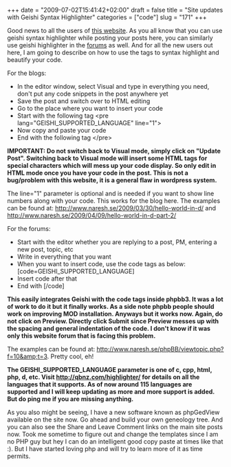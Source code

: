 +++
date = "2009-07-02T15:41:42+02:00"
draft = false
title = "Site updates with Geishi Syntax Highlighter"
categories = ["code"]
slug = "171"
+++

Good news to all the users of <a title="FunComputing - Where Fun &amp; Computing go together..." href="http://www.naresh.se/" target="_blank">this website</a>. As you all know that you can use geishi syntax highlighter while posting your posts here, you can similarly use geishi highlighter in the <a href="http://forums.naresh.se/" target="_blank">forums</a> as well. And for all the new users out here, I am going to describe on how to use the tags to syntax highlight and beautify your code.

For the blogs:

- In the editor window, select Visual and type in everything you need, don't put any code snippets in the post anywhere yet
- Save the post and switch over to HTML editing
- Go to the place where you want to insert your code
- Start with the following tag
&lt;pre lang="GEISHI_SUPPORTED_LANGUAGE" line="1"&gt;
- Now copy and paste your code
- End with the following tag
&lt;/pre&gt;

<strong>IMPORTANT: Do not switch back to Visual mode, simply click on "Update Post". Switching back to Visual mode will insert some HTML tags for special characters which will mess up your code display. So only edit in HTML mode once you have your code in the post. This is not a bug/problem with this website, it is a general flaw in wordpress system.</strong>

The line="1" parameter is optional and is needed if you want to show line numbers along with your code. This works for the blog here. The examples can be found at: <a href="http://www.naresh.se/2009/03/30/hello-world-in-d/" target="_blank">http://www.naresh.se/2009/03/30/hello-world-in-d/</a> and <a href="http://www.naresh.se/2009/04/09/hello-world-in-d-part-2/" target="_blank">http://www.naresh.se/2009/04/09/hello-world-in-d-part-2/</a>

For the forums:

- Start with the editor whether you are replying to a post, PM, entering a new post, topic, etc
- Write in everything that you want
- When you want to insert code, use the code tags as below:
[code=GEISHI_SUPPORTED_LANGUAGE]
- Insert code after that
- End with
[/code]

<strong>This easily integrates Geishi with the code tags inside phpbb3. It was a lot of work to do it but it finally works. As a side note phpbb people should work on improving MOD installation. Anyways but it works now. Again, do not click on Preview. Directly click Submit since Preview messes up with the spacing and general indentation of the code. I don't know if it was only this website forum that is facing this problem.</strong>

The examples can be found at: <a href="http://www.naresh.se/phpBB/viewtopic.php?f=10&amp;t=3" target="_blank">http://www.naresh.se/phpBB/viewtopic.php?f=10&amp;t=3</a>. Pretty cool, eh!

<strong>The GEISHI_SUPPORTED_LANGUAGE </strong><strong>parameter is one of c, cpp, html, php, d, etc. Visit <a href="http://qbnz.com/highlighter/" target="_blank">http://qbnz.com/highlighter/</a> for details on all the languages that it supports. As of now around 115 languages are supported and I will keep updating as more and more support is added. But do ping me if you are missing anything.
</strong>

As you also might be seeing, I have a new software known as phpGedView available on the site now. Go ahead and build your own geneology tree. And you can also see the Share and Leave Comment links on the main site posts now. Took me sometime to figure out and change the templates since I am no PHP guy but hey I can do an intelligent good copy paste at times like that :). But I have started loving php and will try to learn more of it as time permits.
